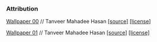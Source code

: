 ### Attribution

[Wallpaper 00](./Wallpaper_00.jpg) // Tanveer Mahadee Hasan [\[source\]](https://www.pexels.com/photo/a-simple-dark-background-15848951/) [\[license\]](https://www.pexels.com/license/)

[Wallpaper 01](./Wallpaper_01.jpg) // Tanveer Mahadee Hasan [\[source\]](https://www.pexels.com/photo/blue-gradient-background-15848898/) [\[license\]](https://www.pexels.com/license/)
